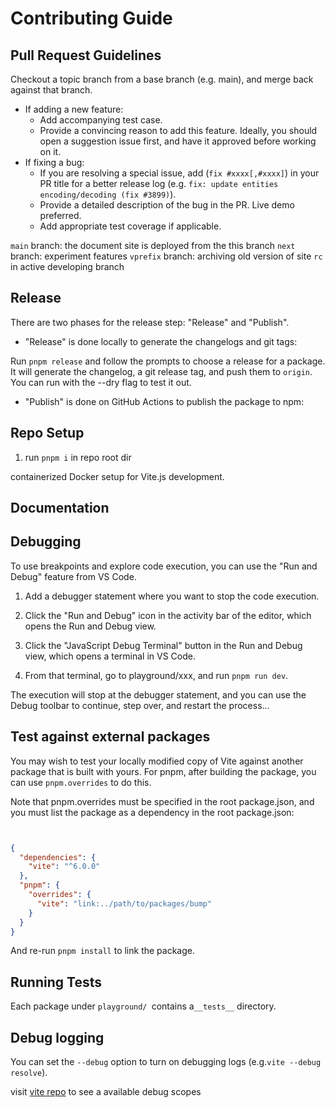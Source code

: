 # Contributing Guide


##  Pull Request Guidelines

Checkout a topic branch from a base branch (e.g. main), and merge back against that branch.

- If adding a new feature:
  - Add accompanying test case. 
  - Provide a convincing reason to add this feature. Ideally, you should open a suggestion issue first, and have it approved before working on it.
- If fixing a bug:
  - If you are resolving a special issue, add (`fix #xxxx[,#xxxx]`)  in your PR title for a better release log (e.g. `fix: update entities encoding/decoding (fix #3899)`).
  - Provide a detailed description of the bug in the PR. Live demo preferred.
  - Add appropriate test coverage if applicable.


`main` branch: the document site is deployed from the this branch
`next` branch: experiment features
`vprefix` branch: archiving old version of site
`rc` in active developing branch

## Release 

There are two phases for the release step: "Release" and "Publish".

- "Release" is done locally to generate the changelogs and git tags:

Run `pnpm release` and follow the prompts to choose a release for a package. It will generate the changelog, a git release tag, and push them to `origin`. You can run with the --dry flag to test it out.



- "Publish" is done on GitHub Actions to publish the package to npm:




## Repo Setup


1. run `pnpm i` in repo root dir


containerized Docker setup for Vite.js development.


## Documentation


## Debugging
To use breakpoints and explore code execution, you can use the "Run and Debug" feature from VS Code.

1. Add a debugger statement where you want to stop the code execution.

2. Click the "Run and Debug" icon in the activity bar of the editor, which opens the Run and Debug view.

3. Click the "JavaScript Debug Terminal" button in the Run and Debug view, which opens a terminal in VS Code.

4. From that terminal, go to playground/xxx, and run `pnpm run dev`.

The execution will stop at the debugger statement, and you can use the Debug toolbar to continue, step over, and restart the process...


## Test against external packages

You may wish to test your locally modified copy of Vite against another package that is built with yours. For pnpm, after building the package, you can use `pnpm.overrides` to do this.

 Note that pnpm.overrides must be specified in the root package.json, and you must list the package as a dependency in the root package.json:


```json


{
  "dependencies": {
    "vite": "^6.0.0"
  },
  "pnpm": {
    "overrides": {
      "vite": "link:../path/to/packages/bump"
    }
  }
}
```

And re-run `pnpm install` to link the package.

## Running Tests


Each package under `playground/ `contains a`__tests__` directory.



## Debug logging

You can set the `--debug` option to turn on debugging logs (e.g.`vite --debug resolve`). 

visit [vite repo](https://github.com/search?q=repo%3Avitejs%2Fvite+%22createDebugger%28%27vite%3A%22+path%3Apackages%2Fvite%2Fsrc%2F&type=code) to see a available debug scopes
